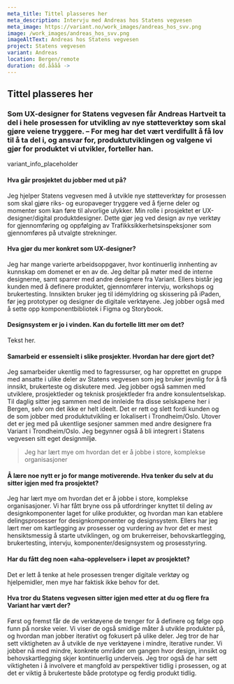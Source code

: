 ```yaml
---
meta_title: Tittel plasseres her
meta_description: Intervju med Andreas hos Statens vegvesen
meta_image: https://variant.no/work_images/andreas_hos_svv.png
image: /work_images/andreas_hos_svv.png
imageAltText: Andreas hos Statens vegvesen
project: Statens vegvesen
variant: Andreas
location: Bergen/remote
duration: dd.åååå ->
---
```


## Tittel plasseres her

### Som UX-designer for Statens vegvesen får Andreas Hartveit ta del i hele prosessen for utvikling av nye støtteverktøy som skal gjøre veiene tryggere. – For meg har det vært verdifullt å få lov til å ta del i, og ansvar for, produktutviklingen og valgene vi gjør for produktet vi utvikler, forteller han.

variant_info_placeholder

#### Hva går prosjektet du jobber med ut på?

Jeg hjelper Statens vegvesen med å utvikle nye støtteverktøy for prosessen som skal gjøre riks- og europaveger tryggere ved å fjerne deler og momenter som kan føre til alvorlige ulykker. Min rolle i prosjektet er UX-designer/digital produktdesigner. Dette gjør jeg ved design av nye verktøy for gjennomføring og oppfølging av Trafikksikkerhetsinspeksjoner som gjennomføres på utvalgte strekninger.

#### Hva gjør du mer konkret som UX-designer?

Jeg har mange varierte arbeidsoppgaver, hvor kontinuerlig innhenting av kunnskap om domenet er en av de. Jeg deltar på møter med de interne designerne, samt sparrer med andre designere fra Variant. Ellers bistår jeg kunden med å definere produktet, gjennomfører intervju, workshops og brukertesting. Innsikten bruker jeg til idémyldring og skissering på iPaden, før jeg prototyper og designer de digitale verktøyene. Jeg jobber også med å sette opp komponentbibliotek i Figma og Storybook.

#### Designsystem er jo i vinden. Kan du fortelle litt mer om det?

Tekst her.

#### Samarbeid er essensielt i slike prosjekter. Hvordan har dere gjort det?

Jeg samarbeider ukentlig med to fagressurser, og har opprettet en gruppe med ansatte i ulike deler av Statens vegvesen som jeg bruker jevnlig for å få innsikt, brukerteste og diskutere med. Jeg jobber også sammen med utviklere, prosjektleder og teknisk prosjektleder fra andre konsulentselskap. Til daglig sitter jeg sammen med de innleide fra disse selskapene her i Bergen, selv om det ikke er helt ideelt. Det er rett og slett fordi kunden og de som jobber med produktutvikling er lokalisert i Trondheim/Oslo.
Utover det er jeg med på ukentlige sesjoner sammen med andre designere fra Variant i Trondheim/Oslo. Jeg begynner også å bli integrert i Statens vegvesen sitt eget designmiljø.

<blockquote class="right">
Jeg har lært mye om hvordan det er å jobbe i store, komplekse organisasjoner
</blockquote>

#### Å lære noe nytt er jo for mange motiverende. Hva tenker du selv at du sitter igjen med fra prosjektet?

Jeg har lært mye om hvordan det er å jobbe i store, komplekse organisasjoner. Vi har fått bryne oss på utfordringer knyttet til deling av designkomponenter laget for ulike produkter, og hvordan man kan etablere delingsprosesser for designkomponenter og designsystem. Ellers har jeg lært mer om kartlegging av prosesser og vurdering av hvor det er mest hensiktsmessig å starte utviklingen, og om brukerreiser, behovskartlegging, brukertesting, intervju, komponenter/designsystem og prosesstyring.

#### Har du fått deg noen «aha-opplevelser» i løpet av prosjektet?

Det er lett å tenke at hele prosessen trenger digitale verktøy og hjelpemidler, men mye har faktisk ikke behov for det.

#### Hva tror du Statens vegvesen sitter igjen med etter at du og flere fra Variant har vært der?

Først og fremst får de de verktøyene de trenger for å definere og følge opp funn på norske veier. Vi viser de også smidige måter å utvikle produkter på, og hvordan man jobber iterativt og fokusert på ulike deler.
Jeg tror de har sett viktigheten av å utvikle de nye verktøyene i mindre, iterative runder. Vi jobber nå med mindre, konkrete områder om gangen hvor design, innsikt og behovskartlegging skjer kontinuerlig underveis. Jeg tror også de har sett viktigheten i å involvere et mangfold av perspektiver tidlig i prosessen, og at det er viktig å brukerteste både prototype og ferdig produkt tidlig.
